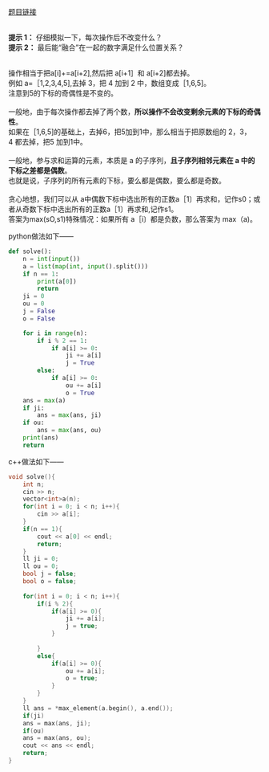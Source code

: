 [题目链接](https://codeforces.com/problemset/problem/1844/C)

<br>**提示 1：** 仔细模拟一下，每次操作后不改变什么？
<br>**提示 2：** 最后能“融合”在一起的数字满足什么位置关系？

<br>操作相当于把a[i]+=a[i+2],然后把 a[i+1］和 a[i+2]都去掉。
<br>例如 a=［1,2,3,4,5],去掉 3，把 4 加到 2 中，数组变成［1,6,5]。
<br>注意到5的下标的奇偶性是不变的。
<br>
<br>一般地，由于每次操作都去掉了两个数，**所以操作不会改变剩余元素的下标的奇偶性**。
<br>如果在［1,6,5]的基础上，去掉6，把5加到1中，那么相当于把原数组的 2，3，4 都去掉，把5 加到1中。
<br>
<br>一般地，参与求和运算的元素，本质是 a 的子序列，**且子序列相邻元素在 a 中的下标之差都是偶数**。
<br>也就是说，子序列的所有元素的下标，要么都是偶数，要么都是奇数。
<br>
<br>贪心地想，我们可以从 a中偶数下标中选出所有的正数a［1〕再求和，记作s0；或者从奇数下标中选出所有的正数a［1〕再求和,记作s1。
<br>答案为max(sO,s1)特殊情况：如果所有 a［i〕都是负数，那么答案为 max（a)。

python做法如下——
```python 
def solve():
    n = int(input()) 
    a = list(map(int, input().split()))  
    if n == 1:
        print(a[0])
        return
    ji = 0  
    ou = 0 
    j = False 
    o = False 

    for i in range(n):
        if i % 2 == 1:
            if a[i] >= 0:
                ji += a[i]
                j = True
        else: 
            if a[i] >= 0:
                ou += a[i]
                o = True
    ans = max(a) 
    if ji:
        ans = max(ans, ji)
    if ou:
        ans = max(ans, ou)
    print(ans)
    return
```
c++做法如下——
```c++
void solve(){
    int n;
    cin >> n;
    vector<int>a(n);
    for(int i = 0; i < n; i++){
        cin >> a[i];
    }
    if(n == 1){
        cout << a[0] << endl;
        return;
    }
    ll ji = 0;
    ll ou = 0;
    bool j = false;
    bool o = false;
 
    for(int i = 0; i < n; i++){
        if(i % 2){
            if(a[i] >= 0){
                ji += a[i];
                j = true;
            }
 
        }
        else{
            if(a[i] >= 0){
                ou += a[i];
                o = true;
            }
        }
    }
    ll ans = *max_element(a.begin(), a.end());
    if(ji)
    ans = max(ans, ji);
    if(ou)
    ans = max(ans, ou);
    cout << ans << endl;
    return;
}
```
